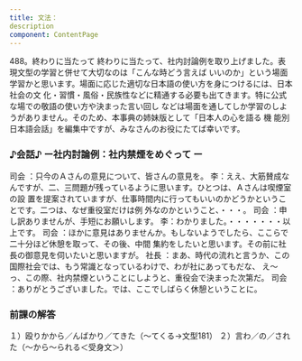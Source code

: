 ```yaml
---
title: 文法：
description
component: ContentPage
---
```



488。終わりに当たって
終わりに当たって、社内討論例を取り上げました。表現文型の学習と併せて大切なのは「こんな時どう言えば
いいのか」という場面学習かと思います。場面に応じた適切な日本語の使い方を身につけるには、日本社会の文
化・習慣・風俗・民族性などに精通する必要も出てきます。特に公式な場での敬語の使い方や決まった言い回し などは場面を通してしか学習のしようがありません。そのため、本事典の姉妹版として「日本人の心を語る 機 能別日本語会話」を編集中ですが、みなさんのお役にたてば幸いです。
### ♪会話♪ ー社内討論例：社内禁煙をめぐって ー
司会 ：只今のＡさんの意見について、皆さんの意見を。
李：ええ、大筋賛成なんですが、二、三問題が残っているように思います。ひとつは、Ａさんは喫煙室の設 置を提案されていますが、仕事時間内に行ってもいいのかどうかということです。二つは、なぜ重役室だけは例 外なのかということ、・・・。
司会 ：申し訳ありませんが、手短にお願いします。
李：わかりました。・・・・・・・以上です。
司会 ：ほかに意見はありませんか。もしないようでしたら、ここらで二十分ほど休憩を取って、その後、中間 集約をしたいと思います。その前に社長の御意見を伺いたいと思いますが。
社長 ：まあ、時代の流れと言うか、この国際社会では、もう常識となっているわけで、わが社にあってもだな、 え～っ、この際、社内禁煙ということにしようと、重役会で決まった次第だ。
司会 ：ありがとうございました。では、ここでしばらく休憩ということに。
### 前課の解答
１）殴りかから／んばかり／てきた（～てくる→文型181）
２）言わ／の／された（～から～られる＜受身文＞）
